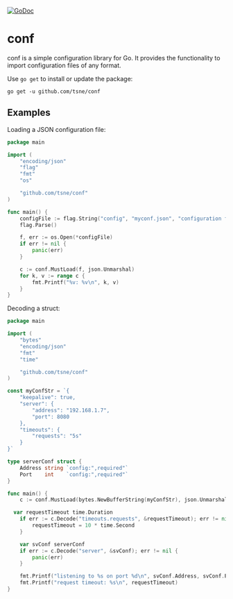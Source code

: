 [![GoDoc](https://godoc.org/github.com/tsne/conf?status.png)](https://godoc.org/github.com/tsne/conf)

# conf

conf is a simple configuration library for Go. It provides the functionality to import configuration files of any format.

Use `go get` to install or update the package:
```
go get -u github.com/tsne/conf
```

## Examples
Loading a JSON configuration file:
```go
package main

import (
	"encoding/json"
	"flag"
	"fmt"
	"os"

	"github.com/tsne/conf"
)

func main() {
	configFile := flag.String("config", "myconf.json", "configuration file")
	flag.Parse()

	f, err := os.Open(*configFile)
	if err != nil {
		panic(err)
	}

	c := conf.MustLoad(f, json.Unmarshal)
	for k, v := range c {
		fmt.Printf("%v: %v\n", k, v)
	}
}
```

Decoding a struct:
```go
package main

import (
	"bytes"
	"encoding/json"
	"fmt"
	"time"

	"github.com/tsne/conf"
)

const myConfStr = `{
	"keepalive": true,
	"server": {
		"address": "192.168.1.7",
		"port": 8080
	},
	"timeouts": {
		"requests": "5s"
	}
}`

type serverConf struct {
	Address string `config:",required"`
	Port    int    `config:",required"`
}

func main() {
	c := conf.MustLoad(bytes.NewBufferString(myConfStr), json.Unmarshal)

  var requestTimeout time.Duration
	if err := c.Decode("timeouts.requests", &requestTimeout); err != nil {
		requestTimeout = 10 * time.Second
	}

	var svConf serverConf
	if err := c.Decode("server", &svConf); err != nil {
		panic(err)
	}

	fmt.Printf("listening to %s on port %d\n", svConf.Address, svConf.Port)
	fmt.Printf("request timeout: %s\n", requestTimeout)
}
```
